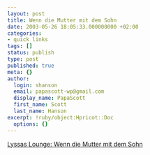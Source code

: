 ```yaml
---
layout: post
title: Wenn die Mutter mit dem Sohn
date: 2003-05-26 18:05:33.000000000 +02:00
categories:
- quick links
tags: []
status: publish
type: post
published: true
meta: {}
author:
  login: shanson
  email: papascott-wp@gmail.com
  display_name: PapaScott
  first_name: Scott
  last_name: Hanson
excerpt: !ruby/object:Hpricot::Doc
  options: {}
---
```

<p><a title="Double Voyeur" href="http://lyssaslounge.diaryland.com/030526_35.html">Lyssas Lounge: Wenn die Mutter mit dem Sohn</a></p>
